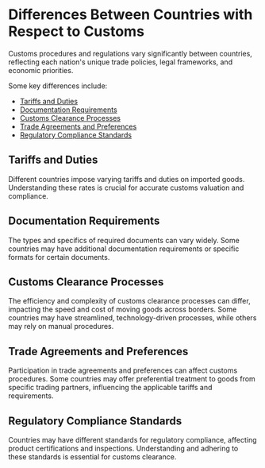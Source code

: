 # Differences Between Countries with Respect to Customs

Customs procedures and regulations vary significantly between countries, reflecting each nation's unique trade policies, legal frameworks, and economic priorities.

Some key differences include:

+ [Tariffs and Duties](#tariffs-and-duties)
+ [Documentation Requirements](#documentation-requirements)
+ [Customs Clearance Processes](#customs-clearance-processes)
+ [Trade Agreements and Preferences](#trade-agreements-and-preferences)
+ [Regulatory Compliance Standards](#regulatory-compliance-standards)

## Tariffs and Duties
Different countries impose varying tariffs and duties on imported goods. Understanding these rates is crucial for accurate customs valuation and compliance.

## Documentation Requirements
The types and specifics of required documents can vary widely. Some countries may have additional documentation requirements or specific formats for certain documents.

## Customs Clearance Processes
The efficiency and complexity of customs clearance processes can differ, impacting the speed and cost of moving goods across borders. Some countries may have streamlined, technology-driven processes, while others may rely on manual procedures.

## Trade Agreements and Preferences
Participation in trade agreements and preferences can affect customs procedures. Some countries may offer preferential treatment to goods from specific trading partners, influencing the applicable tariffs and requirements.

## Regulatory Compliance Standards
Countries may have different standards for regulatory compliance, affecting product certifications and inspections. Understanding and adhering to these standards is essential for customs clearance.
